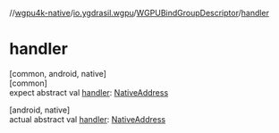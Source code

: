 //[wgpu4k-native](../../../index.md)/[io.ygdrasil.wgpu](../index.md)/[WGPUBindGroupDescriptor](index.md)/[handler](handler.md)

# handler

[common, android, native]\
[common]\
expect abstract val [handler](handler.md): [NativeAddress](../../ffi/-native-address/index.md)

[android, native]\
actual abstract val [handler](handler.md): [NativeAddress](../../ffi/-native-address/index.md)